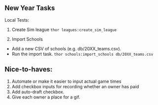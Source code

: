 ## New Year Tasks

Local Tests:
1. Create Sim league
`thor leagues:create_sim_league`

2. Import Schools
- Add a new CSV of schools (e.g. db/20XX_teams.csv).
- Run the import task.
`thor schools:import_schools db/20XX_teams.csv`

## Nice-to-haves:

1. Automate or make it easier to input actual game times
2. Add checkbox inputs for recording whether an owner has paid
3. Add auto-draft checkbox.
4. Give each owner a place for a gif.
